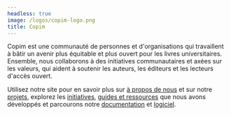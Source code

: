```yaml
---
headless: true
image: /logos/copim-logo.png
title: Copim
---
```


Copim est une communauté de personnes et d'organisations qui travaillent à bâtir un avenir plus équitable et plus ouvert pour les livres universitaires. Ensemble, nous collaborons à des initiatives communautaires et axées sur les valeurs, qui aident à soutenir les auteurs, les éditeurs et les lecteurs d'accès ouvert.

Utilisez notre site pour en savoir plus sur <a href="/fr/#about-us" class="highlight-About">à propos de nous</a> et sur notre <a href="/fr/#projects" class="highlight-Projects">projets</a>, explorez les <a href="/fr/#initiatives" class="highlight-Initiatives">initiatives</a>, <a href="/fr/#resources" class="highlight-Resources ">guides et ressources</a> que nous avons développés et parcourons notre <a href="/fr/#documentation" class="highlight-Documentation">documentation</a> et <a href="/fr/#software" class=" highlight-Software">logiciel</a>.
